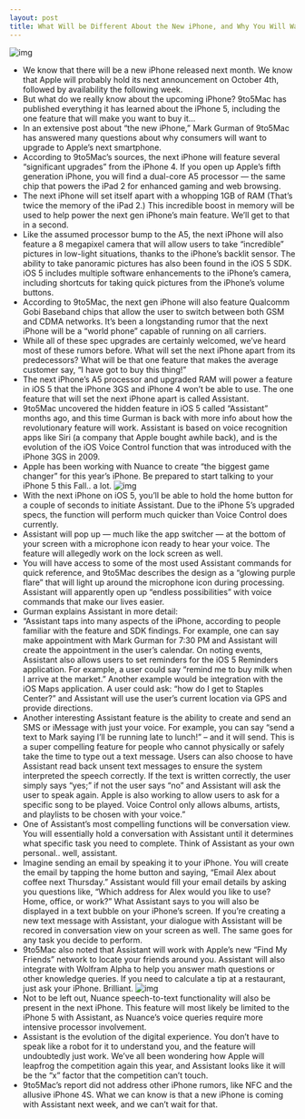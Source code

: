 ```yaml
---
layout: post
title: What Will be Different About the New iPhone, and Why You Will Want It
---
```

![img](http://media.idownloadblog.com/wp-content/uploads/2011/06/iphone5_concept6-e1309377659343.jpg)
* We know that there will be a new iPhone released next month. We know that Apple will probably hold its next announcement on October 4th, followed by availability the following week.
* But what do we really know about the upcoming iPhone? 9to5Mac has published everything it has learned about the iPhone 5, including the one feature that will make you want to buy it…
* In an extensive post about “the new iPhone,” Mark Gurman of 9to5Mac has answered many questions about why consumers will want to upgrade to Apple’s next smartphone.
* According to 9to5Mac’s sources, the next iPhone will feature several “significant upgrades” from the iPhone 4. If you open up Apple’s fifth generation iPhone, you will find a dual-core A5 processor — the same chip that powers the iPad 2 for enhanced gaming and web browsing.
* The next iPhone will set itself apart with a whopping 1GB of RAM (That’s twice the memory of the iPad 2.) This incredible boost in memory will be used to help power the next gen iPhone’s main feature. We’ll get to that in a second.
* Like the assumed processor bump to the A5, the next iPhone will also feature a 8 megapixel camera that will allow users to take “incredible” pictures in low-light situations, thanks to the iPhone’s backlit sensor. The ability to take panoramic pictures has also been found in the iOS 5 SDK. iOS 5 includes multiple software enhancements to the iPhone’s camera, including shortcuts for taking quick pictures from the iPhone’s volume buttons.
* According to 9to5Mac, the next gen iPhone will also feature Qualcomm Gobi Baseband chips that allow the user to switch between both GSM and CDMA networks. It’s been a longstanding rumor that the next iPhone will be a “world phone” capable of running on all carriers.
* While all of these spec upgrades are certainly welcomed, we’ve heard most of these rumors before. What will set the next iPhone apart from its predecessors? What will be that one feature that makes the average customer say, “I have got to buy this thing!”
* The next iPhone’s A5 processor and upgraded RAM will power a feature in iOS 5 that the iPhone 3GS and iPhone 4 won’t be able to use. The one feature that will set the next iPhone apart is called Assistant.
* 9to5Mac uncovered the hidden feature in iOS 5 called “Assistant” months ago, and this time Gurman is back with more info about how the revolutionary feature will work. Assistant is based on voice recognition apps like Siri (a company that Apple bought awhile back), and is the evolution of the iOS Voice Control function that was introduced with the iPhone 3GS in 2009.
* Apple has been working with Nuance to create “the biggest game changer” for this year’s iPhone. Be prepared to start talking to your iPhone 5 this Fall.. a lot.
![img](http://media.idownloadblog.com/wp-content/uploads/2011/09/Voice-Control-e1317055748277.jpeg)
* With the next iPhone on iOS 5, you’ll be able to hold the home button for a couple of seconds to initiate Assistant. Due to the iPhone 5’s upgraded specs, the function will perform much quicker than Voice Control does currently.
* Assistant will pop up — much like the app switcher — at the bottom of your screen with a microphone icon ready to hear your voice. The feature will allegedly work on the lock screen as well.
* You will have access to some of the most used Assistant commands for quick reference, and 9to5Mac describes the design as a “glowing purple flare” that will light up around the microphone icon during processing. Assistant will apparently open up “endless possibilities” with voice commands that make our lives easier.
* Gurman explains Assistant in more detail:
* “Assistant taps into many aspects of the iPhone, according to people familiar with the feature and SDK findings. For example, one can say make appointment with Mark Gurman for 7:30 PM and Assistant will create the appointment in the user’s calendar. On noting events, Assistant also allows users to set reminders for the iOS 5 Reminders application. For example, a user could say “remind me to buy milk when I arrive at the market.” Another example would be integration with the iOS Maps application. A user could ask: “how do I get to Staples Center?” and Assistant will use the user’s current location via GPS and provide directions.
* Another interesting Assistant feature is the ability to create and send an SMS or iMessage with just your voice. For example, you can say “send a text to Mark saying I’ll be running late to lunch!” – and it will send. This is a super compelling feature for people who cannot physically or safely take the time to type out a text message. Users can also choose to have Assistant read back unsent text messages to ensure the system interpreted the speech correctly. If the text is written correctly, the user simply says “yes;” if not the user says “no” and Assistant will ask the user to speak again. Apple is also working to allow users to ask for a specific song to be played. Voice Control only allows albums, artists, and playlists to be chosen with your voice.”
* One of Assistant’s most compelling functions will be conversation view. You will essentially hold a conversation with Assistant until it determines what specific task you need to complete. Think of Assistant as your own personal.. well, assistant.
* Imagine sending an email by speaking it to your iPhone. You will create the email by tapping the home button and saying, “Email Alex about coffee next Thursday.” Assistant would fill your email details by asking you questions like, “Which address for Alex would you like to use? Home, office, or work?” What Assistant says to you will also be displayed in a text bubble on your iPhone’s screen. If you’re creating a new text message with Assistant, your dialogue with Assistant will be recored in conversation view on your screen as well. The same goes for any task you decide to perform.
* 9to5Mac also noted that Assistant will work with Apple’s new “Find My Friends” network to locate your friends around you. Assistant will also integrate with Wolfram Alpha to help you answer math questions or other knowledge queries. If you need to calculate a tip at a restaurant, just ask your iPhone. Brilliant.
![img](http://media.idownloadblog.com/wp-content/uploads/2011/09/screen-shot-2011-08-06-at-4-10-37-pm1.png)
* Not to be left out, Nuance speech-to-text functionality will also be present in the next iPhone. This feature will most likely be limited to the iPhone 5 with Assistant, as Nuance’s voice queries require more intensive processor involvement.
* Assistant is the evolution of the digital experience. You don’t have to speak like a robot for it to understand you, and the feature will undoubtedly just work. We’ve all been wondering how Apple will leapfrog the competition again this year, and Assistant looks like it will be the “x” factor that the competition can’t touch.
* 9to5Mac’s report did not address other iPhone rumors, like NFC and the allusive iPhone 4S. What we can know is that a new iPhone is coming with Assistant next week, and we can’t wait for that.

